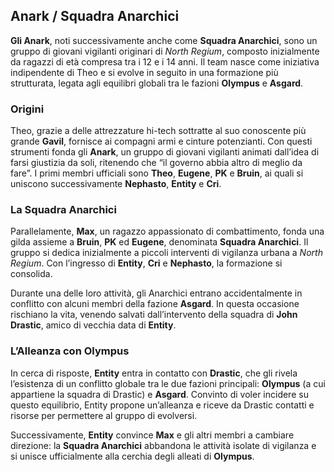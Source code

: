 ## Anark / Squadra Anarchici

**Gli Anark**, noti successivamente anche come **Squadra Anarchici**, sono un gruppo di giovani vigilanti originari di _North Regium_, composto inizialmente da ragazzi di età compresa tra i 12 e i 14 anni. Il team nasce come iniziativa indipendente di Theo e si evolve in seguito in una formazione più strutturata, legata agli equilibri globali tra le fazioni **Olympus** e **Asgard**.

### Origini

Theo, grazie a delle attrezzature hi-tech sottratte al suo conoscente più grande **Gavil**, fornisce ai compagni armi e cinture potenzianti. Con questi strumenti fonda gli **Anark**, un gruppo di giovani vigilanti animati dall’idea di farsi giustizia da soli, ritenendo che “il governo abbia altro di meglio da fare”. I primi membri ufficiali sono **Theo**, **Eugene**, **PK** e **Bruin**, ai quali si uniscono successivamente **Nephasto**, **Entity** e **Cri**.

### La Squadra Anarchici

Parallelamente, **Max**, un ragazzo appassionato di combattimento, fonda una gilda assieme a **Bruin**, **PK** ed **Eugene**, denominata **Squadra Anarchici**. Il gruppo si dedica inizialmente a piccoli interventi di vigilanza urbana a _North Regium_. Con l’ingresso di **Entity**, **Cri** e **Nephasto**, la formazione si consolida.

Durante una delle loro attività, gli Anarchici entrano accidentalmente in conflitto con alcuni membri della fazione **Asgard**. In questa occasione rischiano la vita, venendo salvati dall’intervento della squadra di **John Drastic**, amico di vecchia data di **Entity**.

### L’Alleanza con Olympus

In cerca di risposte, **Entity** entra in contatto con **Drastic**, che gli rivela l’esistenza di un conflitto globale tra le due fazioni principali: **Olympus** (a cui appartiene la squadra di Drastic) e **Asgard**. Convinto di voler incidere su questo equilibrio, Entity propone un’alleanza e riceve da Drastic contatti e risorse per permettere al gruppo di evolversi.

Successivamente, **Entity** convince **Max** e gli altri membri a cambiare direzione: la **Squadra Anarchici** abbandona le attività isolate di vigilanza e si unisce ufficialmente alla cerchia degli alleati di **Olympus**.